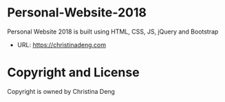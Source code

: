 # Personal-Website-2018

Personal Website 2018 is built using HTML, CSS, JS, jQuery and Bootstrap

* URL: https://christinadeng.com

# Copyright and License
Copyright is owned by Christina Deng
